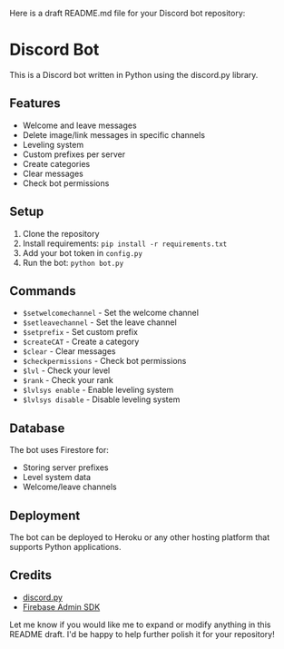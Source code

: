 Here is a draft README.md file for your Discord bot repository:

# Discord Bot

This is a Discord bot written in Python using the discord.py library. 

## Features

- Welcome and leave messages
- Delete image/link messages in specific channels  
- Leveling system
- Custom prefixes per server
- Create categories
- Clear messages
- Check bot permissions

## Setup

1. Clone the repository
2. Install requirements: `pip install -r requirements.txt`
3. Add your bot token in `config.py`
4. Run the bot: `python bot.py`

## Commands

- `$setwelcomechannel` - Set the welcome channel
- `$setleavechannel` - Set the leave channel  
- `$setprefix` - Set custom prefix
- `$createCAT` - Create a category
- `$clear` - Clear messages
- `$checkpermissions` - Check bot permissions
- `$lvl` - Check your level
- `$rank` - Check your rank
- `$lvlsys enable` - Enable leveling system
- `$lvlsys disable` - Disable leveling system

## Database

The bot uses Firestore for:

- Storing server prefixes
- Level system data
- Welcome/leave channels

## Deployment

The bot can be deployed to Heroku or any other hosting platform that supports Python applications.

## Credits

- [discord.py](https://discordpy.readthedocs.io/en/stable/)
- [Firebase Admin SDK](https://firebase.google.com/docs/admin/setup)

Let me know if you would like me to expand or modify anything in this README draft. I'd be happy to help further polish it for your repository!